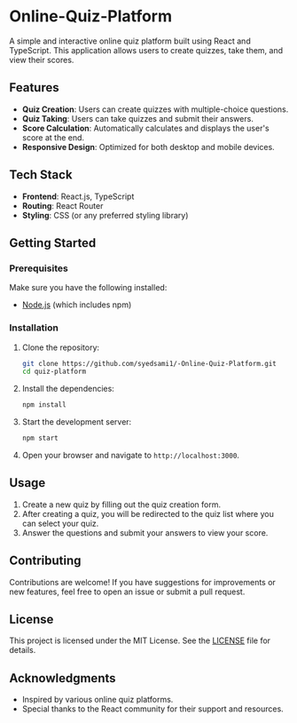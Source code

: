 # Online-Quiz-Platform

A simple and interactive online quiz platform built using React and TypeScript. This application allows users to create quizzes, take them, and view their scores.

## Features

- **Quiz Creation**: Users can create quizzes with multiple-choice questions.
- **Quiz Taking**: Users can take quizzes and submit their answers.
- **Score Calculation**: Automatically calculates and displays the user's score at the end.
- **Responsive Design**: Optimized for both desktop and mobile devices.

## Tech Stack

- **Frontend**: React.js, TypeScript
- **Routing**: React Router
- **Styling**: CSS (or any preferred styling library)

## Getting Started

### Prerequisites

Make sure you have the following installed:

- [Node.js](https://nodejs.org/) (which includes npm)

### Installation

1. Clone the repository:
   ```bash
   git clone https://github.com/syedsami1/-Online-Quiz-Platform.git
   cd quiz-platform
   ```

2. Install the dependencies:
   ```bash
   npm install
   ```

3. Start the development server:
   ```bash
   npm start
   ```

4. Open your browser and navigate to `http://localhost:3000`.

## Usage

1. Create a new quiz by filling out the quiz creation form.
2. After creating a quiz, you will be redirected to the quiz list where you can select your quiz.
3. Answer the questions and submit your answers to view your score.

## Contributing

Contributions are welcome! If you have suggestions for improvements or new features, feel free to open an issue or submit a pull request.

## License

This project is licensed under the MIT License. See the [LICENSE](LICENSE) file for details.

## Acknowledgments

- Inspired by various online quiz platforms.
- Special thanks to the React community for their support and resources.


